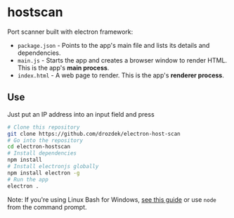 # hostscan 

Port scanner built with electron framework:

- `package.json` - Points to the app's main file and lists its details and dependencies.
- `main.js` - Starts the app and creates a browser window to render HTML. This is the app's **main process**.
- `index.html` - A web page to render. This is the app's **renderer process**.

## Use

Just put an IP address into an input field and press <ENTER>

```bash
# Clone this repository
git clone https://github.com/drozdek/electron-host-scan
# Go into the repository
cd electron-hostscan
# Install dependencies
npm install
# Install electronjs globally
npm install electron -g
# Run the app
electron .
```

Note: If you're using Linux Bash for Windows, [see this guide](https://www.howtogeek.com/261575/how-to-run-graphical-linux-desktop-applications-from-windows-10s-bash-shell/) or use `node` from the command prompt.